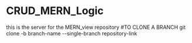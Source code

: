 # CRUD_MERN_Logic
this is the server  for the MERN_view repository
#TO CLONE A BRANCH
git clone -b branch-name --single-branch repository-link
